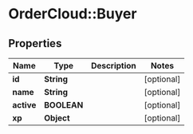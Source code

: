 # OrderCloud::Buyer

## Properties
Name | Type | Description | Notes
------------ | ------------- | ------------- | -------------
**id** | **String** |  | [optional] 
**name** | **String** |  | [optional] 
**active** | **BOOLEAN** |  | [optional] 
**xp** | **Object** |  | [optional] 


